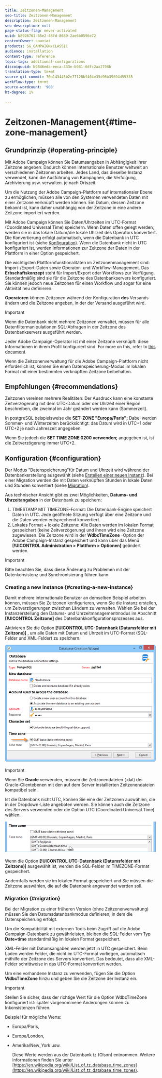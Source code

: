 ```yaml
---
title: Zeitzonen-Management
seo-title: Zeitzonen-Management
description: Zeitzonen-Management
seo-description: null
page-status-flag: never-activated
uuid: b8926761-65e2-48fd-8689-2ae6b0596e72
contentOwner: sauviat
products: SG_CAMPAIGN/CLASSIC
audience: installation
content-type: reference
topic-tags: additional-configurations
discoiquuid: b9846eda-eeca-433e-b961-6dfc2aa2708b
translation-type: tm+mt
source-git-commit: 70b143445b2e77128b9404e35d96b39694d55335
workflow-type: tm+mt
source-wordcount: '908'
ht-degree: 1%

---
```



# Zeitzonen-Management{#time-zone-management}

## Grundprinzip {#operating-principle}

Mit Adobe Campaign können Sie Datumsangaben in Abhängigkeit ihrer Zeitzone angeben: Dadurch können internationale Benutzer weltweit an verschiedenen Zeitzonen arbeiten. Jedes Land, das dieselbe Instanz verwendet, kann die Ausführung von Kampagnen, die Verfolgung, Archivierung usw. verwalten. je nach Ortszeit.

Um die Nutzung der Adobe Campaign-Plattform auf internationaler Ebene zu ermöglichen, müssen alle von den Systemen verwendeten Daten mit einer Zeitzone verknüpft werden können. Ein Datum, dessen Zeitzone bekannt ist, kann daher unabhängig von der Zeitzone in eine andere Zeitzone importiert werden.

Mit Adobe Campaign können Sie Daten/Uhrzeiten im UTC-Format (Coordinated Universal Time) speichern. Wenn Daten offen gelegt werden, werden sie in das lokale Datum/die lokale Uhrzeit des Operators konvertiert. Die Konvertierung erfolgt automatisch, wenn die Datenbank in UTC konfiguriert ist (siehe [Konfiguration](#configuration)). Wenn die Datenbank nicht in UTC konfiguriert ist, werden Informationen zur Zeitzone der Daten in der Plattform in einer Option gespeichert.

Die wichtigsten Plattformfunktionalitäten im Zeitzonenmanagement sind: Import-/Export-Daten sowie Operator- und Workflow-Management. Das **Erbschaftskonzept** steht für Import/Export oder Workflows zur Verfügung. Standardmäßig sind sie für die Zeitzone des Datenbankservers konfiguriert. Sie können jedoch neue Zeitzonen für einen Workflow und sogar für eine Aktivität neu definieren.

**Operatoren** können Zeitzonen während der Konfiguration **des** Versands ändern und die Zeitzone angeben, in der der Versand ausgeführt wird.

>[!IMPORTANT]
>
>Wenn die Datenbank nicht mehrere Zeitzonen verwaltet, müssen für alle Datenfiltermanipulationen SQL-Abfragen in der Zeitzone des Datenbankservers ausgeführt werden.

Jeder Adobe Campaign-Operator ist mit einer Zeitzone verknüpft: diese Informationen in ihrem Profil konfiguriert sind. For more on this, refer to [this document](../../platform/using/access-management.md).

Wenn die Zeitzonenverwaltung für die Adobe Campaign-Plattform nicht erforderlich ist, können Sie einen Datenspeicherung-Modus im lokalen Format mit einer bestimmten verknüpften Zeitzone beibehalten.

## Empfehlungen {#recommendations}

Zeitzonen vereinen mehrere Realitäten: Der Ausdruck kann eine konstante Zeitverzögerung mit dem UTC-Datum oder der Uhrzeit einer Region beschreiben, die zweimal im Jahr geändert werden kann (Sommerzeit).

In postgreSQL beispielsweise die **SET-ZONE &quot;Europa/Paris&quot;;** Dabei werden Sommer- und Winterzeiten berücksichtigt: das Datum wird in UTC+1 oder UTC+2 je nach Jahreszeit angegeben.

Wenn Sie jedoch die **SET TIME ZONE 0200 verwenden;** angegeben ist, ist die Zeitverzögerung immer UTC+2.

## Konfiguration {#configuration}

Der Modus &quot;Datenspeicherung&quot;für Datum und Uhrzeit wird während der Datenbankerstellung ausgewählt (siehe [Erstellen einer neuen Instanz](#creating-a-new-instance)). Bei einer Migration werden die mit Daten verknüpften Stunden in lokale Daten und Stunden konvertiert (siehe [Migration](#migration)).

Aus technischer Ansicht gibt es zwei Möglichkeiten, **Datums- und Uhrzeitangaben** in der Datenbank zu speichern:

1. TIMESTAMP MIT TIMEZONE-Format: Die Datenbank-Engine speichert Daten in UTC. Jede geöffnete Sitzung verfügt über eine Zeitzone und die Daten werden entsprechend konvertiert.
1. Lokales Format + lokale Zeitzone: Alle Daten werden im lokalen Format gespeichert (keine Zeitverzögerung) und ihnen wird eine Zeitzone zugewiesen. Die Zeitzone wird in der **WdbcTimeZone** -Option der Adobe Campaign-Instanz gespeichert und kann über das Menü **[!UICONTROL Administration > Plattform > Optionen]** geändert werden.

>[!IMPORTANT]
>
>Bitte beachten Sie, dass diese Änderung zu Problemen mit der Datenkonsistenz und Synchronisierung führen kann.

### Creating a new instance {#creating-a-new-instance}

Damit mehrere internationale Benutzer an demselben Beispiel arbeiten können, müssen Sie Zeitzonen konfigurieren, wenn Sie die Instanz erstellen, um Zeitverzögerungen zwischen Ländern zu verwalten. Wählen Sie bei der Instanzerstellung den Datums- und Uhrzeitmanagementmodus im Abschnitt **[!UICONTROL Zeitzone]** des Datenbankkonfigurationsprozesses aus.

Aktivieren Sie die Option **[!UICONTROL UTC-Datenbank (Datumsfelder mit Zeitzone)]** , um alle Daten mit Datum und Uhrzeit im UTC-Format (SQL-Felder und XML-Felder) zu speichern.

![](assets/install_wz_select_utc_option.png)

>[!IMPORTANT]
>
>Wenn Sie **Oracle** verwenden, müssen die Zeitzonendateien (.dat) der Oracle-Clientebenen mit den auf dem Server installierten Zeitzonendateien kompatibel sein.

Ist die Datenbank nicht UTC, können Sie eine der Zeitzonen auswählen, die in der Dropdown-Liste angeboten werden. Sie können auch die Zeitzone des Servers verwenden oder die Option UTC (Coordinated Universal Time) wählen.

![](assets/install_wz_unselect_utc_option.png)

Wenn die Option **[!UICONTROL UTC-Datenbank (Datumsfelder mit Zeitzone)]** ausgewählt ist, werden die SQL-Felder im TIMEZONE-Format gespeichert.

Andernfalls werden sie im lokalen Format gespeichert und Sie müssen die Zeitzone auswählen, die auf die Datenbank angewendet werden soll.

### Migration {#migration}

Bei der Migration zu einer früheren Version (ohne Zeitzonenverwaltung) müssen Sie den Datumsdatenbankmodus definieren, in dem die Datenspeicherung erfolgt.

Um die Kompatibilität mit externen Tools beim Zugriff auf die Adobe Campaign-Datenbank zu gewährleisten, bleiben die SQL-Felder vom Typ **Date+time** standardmäßig im lokalen Format gespeichert.

XML-Felder mit Datumsangaben werden jetzt in UTC gespeichert. Beim Laden werden Felder, die nicht im UTC-Format vorliegen, automatisch mithilfe der Zeitzone des Servers konvertiert. Das bedeutet, dass alle XML-Felder schrittweise in das UTC-Format konvertiert werden.

Um eine vorhandene Instanz zu verwenden, fügen Sie die Option **WdbcTimeZone** hinzu und geben Sie die Zeitzone der Instanz ein.

>[!IMPORTANT]
>
>Stellen Sie sicher, dass der richtige Wert für die Option WdbcTimeZone konfiguriert ist: später vorgenommene Änderungen können zu Inkonsistenzen führen.

Beispiel für mögliche Werte:

* Europa/Paris,
* Europa/London,
* Amerika/New_York usw.

   Diese Werte werden aus der Datenbank tz (Olson) entnommen. Weitere Informationen finden Sie unter [https://en.wikipedia.org/wiki/List_of_tz_database_time_zones](https://en.wikipedia.org/wiki/List_of_tz_database_time_zones).

